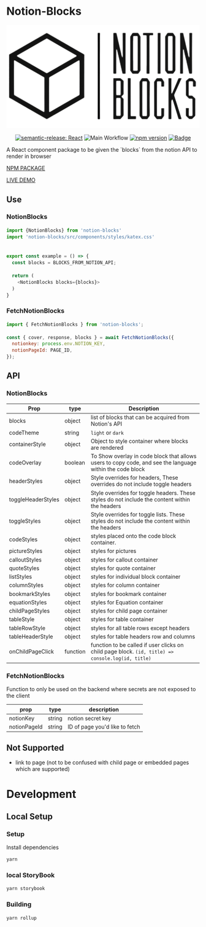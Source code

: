 # Notion-Blocks

<div align="center">

![alt text](https://github.com/jaysongiroux/notion-blocks/blob/master/assets/notionBlocks-white-bg.png?raw=true)

[![semantic-release: React](https://img.shields.io/badge/semantic--release-react-e10079?logo=semantic-release)](https://github.com/semantic-release/semantic-release)
![Main Workflow](https://github.com/jaysongiroux/notion-blocks/actions/workflows/main.yml/badge.svg)
[![npm version](https://badge.fury.io/js/notion-blocks.svg)](https://badge.fury.io/js/notion-blocks)
[![Badge](https://202o2716cl9w.runkit.sh)](http://notion-blocks.jasongiroux.com)

</div>
A React component package to be given the `blocks` from the notion API to render in browser

[NPM PACKAGE](https://www.npmjs.com/package/notion-blocks)

[LIVE DEMO](http://notion-blocks.jasongiroux.com)

## Use

### NotionBlocks

```js
import {NotionBlocks} from 'notion-blocks'
import 'notion-blocks/src/components/styles/katex.css'


export const example = () => {
  const blocks = BLOCKS_FROM_NOTION_API;

  return (
    <NotionBlocks blocks={blocks}>
  )
}
```

### FetchNotionBlocks

```js
import { FetchNotionBlocks } from 'notion-blocks';

const { cover, response, blocks } = await FetchNotionBlocks({
  notionkey: process.env.NOTION_KEY,
  notionPageId: PAGE_ID,
});
```

## API

### NotionBlocks

| Prop               | type     | Description                                                                                              |
| ------------------ | -------- | -------------------------------------------------------------------------------------------------------- |
| blocks             | object   | list of blocks that can be acquired from Notion's API                                                    |
| codeTheme          | string   | `light` or `dark`                                                                                        |
| containerStyle     | object   | Object to style container where blocks are rendered                                                      |
| codeOverlay        | boolean  | To Show overlay in code block that allows users to copy code, and see the language within the code block |
| headerStyles       | object   | Style overrides for headers, These overrides do not include toggle headers                               |
| toggleHeaderStyles | object   | Style overrides for toggle headers. These styles do not include the content within the headers           |
| toggleStyles       | object   | Style overrides for toggle lists. These styles do not include the content within the headers             |
| codeStyles         | object   | styles placed onto the code block container.                                                             |
| pictureStyles      | object   | styles for pictures                                                                                      |
| calloutStyles      | object   | styles for callout container                                                                             |
| quoteStyles        | object   | styles for quote container                                                                               |
| listStyles         | object   | styles for individual block container                                                                    |
| columnStyles       | object   | styles for column container                                                                              |
| bookmarkStyles     | object   | styles for bookmark container                                                                            |
| equationStyles     | object   | styles for Equation container                                                                            |
| childPageStyles    | object   | styles for child page container                                                                          |
| tableStyle         | object   | styles for table container                                                                               |
| tableRowStyle      | object   | styles for all table rows except headers                                                                 |
| tableHeaderStyle   | object   | styles for table headers row and columns                                                                  |
| onChildPageClick   | function | function to be called if user clicks on child page block. `(id, title) => console.log(id, title)`        |

### FetchNotionBlocks

Function to only be used on the backend where secrets are not exposed to the client

| prop         | type   | description                    |
| ------------ | ------ | ------------------------------ |
| notionKey    | string | notion secret key              |
| notionPageId | string | ID of page you'd like to fetch |

## Not Supported

- link to page (not to be confused with child page or embedded pages which are supported)

# Development

## Local Setup

### Setup

Install dependencies

```bash
yarn
```

### local StoryBook

```bash
yarn storybook
```

### Building

```bash
yarn rollup
```
